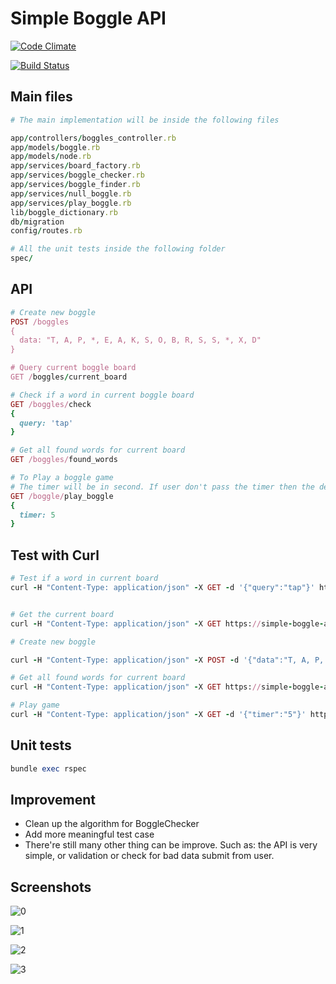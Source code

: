 # Simple Boggle API

[![Code Climate](https://codeclimate.com/github/kimquy/simple_boggle_api/badges/gpa.svg)](https://codeclimate.com/github/kimquy/simple_boggle_api)

[![Build Status](https://travis-ci.org/kimquy/simple_boggle_api.svg?branch=master)](https://travis-ci.org/kimquy/simple_boggle_api)

## Main files

```ruby
# The main implementation will be inside the following files

app/controllers/boggles_controller.rb
app/models/boggle.rb
app/models/node.rb
app/services/board_factory.rb
app/services/boggle_checker.rb
app/services/boggle_finder.rb
app/services/null_boggle.rb
app/services/play_boggle.rb
lib/boggle_dictionary.rb
db/migration
config/routes.rb

# All the unit tests inside the following folder
spec/
```

## API

```ruby
# Create new boggle
POST /boggles
{
  data: "T, A, P, *, E, A, K, S, O, B, R, S, S, *, X, D"
}

# Query current boggle board
GET /boggles/current_board

# Check if a word in current boggle board
GET /boggles/check
{
  query: 'tap'
}

# Get all found words for current board
GET /boggles/found_words

# To Play a boggle game
# The timer will be in second. If user don't pass the timer then the default will be 1 minutes. Or if the user pass timer more than 3 minutes then it will be 3 minutes.
GET /boggle/play_boggle
{
  timer: 5
}

```


## Test with Curl

```ruby
# Test if a word in current board
curl -H "Content-Type: application/json" -X GET -d '{"query":"tap"}' https://simple-boggle-api.herokuapp.com/boggles/check


# Get the current board
curl -H "Content-Type: application/json" -X GET https://simple-boggle-api.herokuapp.com/boggles/current_board

# Create new boggle

curl -H "Content-Type: application/json" -X POST -d '{"data":"T, A, P, *, E, A, K, S, O, B, R, S, S, *, X, D"}' https://simple-boggle-api.herokuapp.com/boggles

# Get all found words for current board
curl -H "Content-Type: application/json" -X GET https://simple-boggle-api.herokuapp.com/boggles/found_words

# Play game
curl -H "Content-Type: application/json" -X GET -d '{"timer":"5"}' https://simple-boggle-api.herokuapp.com/boggles/play_boggle
```

## Unit tests

```ruby
bundle exec rspec
```

## Improvement
* Clean up the algorithm for BoggleChecker
* Add more meaningful test case
* There're still many other thing can be improve. Such as: the API is very simple, or validation or check for bad data submit from user.

## Screenshots
![0](https://user-images.githubusercontent.com/2282642/30738627-e47fa504-9fb4-11e7-99da-783bdf6b0e14.png)

![1](https://user-images.githubusercontent.com/2282642/30710069-89c5a7b6-9f2e-11e7-87b0-d2ec8675ede8.png)

![2](https://user-images.githubusercontent.com/2282642/30710067-896528e6-9f2e-11e7-9be1-25d3854e39f3.png)

![3](https://user-images.githubusercontent.com/2282642/30710068-899987d0-9f2e-11e7-87f1-a709fd2084f1.png)
